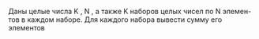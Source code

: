  Даны целые числа K , N , а также K наборов целых чисел по N элемен-
 тов в каждом наборе. Для каждого набора вывести сумму его элементов

